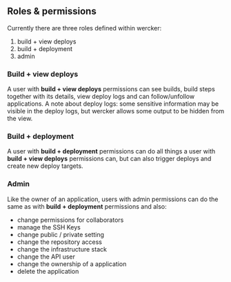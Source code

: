 ## Roles & permissions

Currently there are three roles defined within wercker:

1. build + view deploys
2. build + deployment
3. admin

### Build + view deploys

A user with **build + view deploys** permissions can see builds, build steps together with its details, view deploy logs and can follow/unfollow applications. A note about deploy logs: some sensitive information may be visible in the deploy logs, but wercker allows some output to be hidden from the view.


### Build + deployment

A user with **build + deployment** permissions can do all things a user with **build + view deploys** permissions can, but can also trigger deploys and create new deploy targets.

### Admin

Like the owner of an application, users with admin permissions can do the same as with **build + deployment** permissions and also:

* change permissions for collaborators
* manage the SSH Keys
* change public / private setting
* change the repository access
* change the infrastructure stack
* change the API user
* change the ownership of a application
* delete the application
